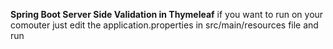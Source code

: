 **Spring Boot Server Side Validation in Thymeleaf**
if you want to run on your comouter just edit the application.properties in src/main/resources file and run
